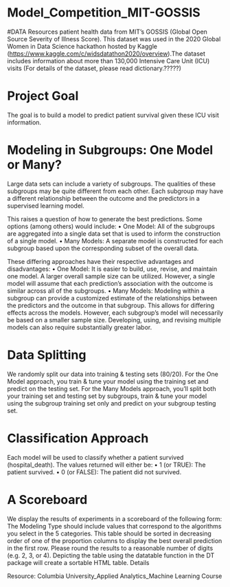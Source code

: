 # Model_Competition_MIT-GOSSIS

#DATA Resources
patient health data from MIT’s GOSSIS (Global Open Source Severity
of Illness Score). This dataset was used in the 2020 Global Women in Data Science hackathon hosted by
Kaggle (https://www.kaggle.com/c/widsdatathon2020/overview).The dataset includes information about
more than 130,000 Intensive Care Unit (ICU) visits
(For details of the dataset, please read dictionary.?????)

# Project Goal
The goal is to build a model to predict patient survival given these ICU visit information.


# Modeling in Subgroups: One Model or Many?
Large data sets can include a variety of subgroups. The qualities of these subgroups may be quite different
from each other. Each subgroup may have a different relationship between the outcome and the predictors
in a supervised learning model. 

This raises a question of how to generate the best predictions. Some options
(among others) would include:
• One Model: All of the subgroups are aggregated into a single data set that is used to inform the
construction of a single model.
• Many Models: A separate model is constructed for each subgroup based upon the corresponding subset
of the overall data.

These differing approaches have their respective advantages and disadvantages:
• One Model: It is easier to build, use, revise, and maintain one model. A larger overall sample size can
be utilized. However, a single model will assume that each prediction’s association with the outcome
is similar across all of the subgroups.
• Many Models: Modeling within a subgroup can provide a customized estimate of the relationships
between the predictors and the outcome in that subgroup. This allows for differing effects across the
models. However, each subgroup’s model will necessarily be based on a smaller sample size. Developing,
using, and revising multiple models can also require substantially greater labor.

# Data Splitting
We randomly split our data into training & testing sets (80/20). For the One 
Model approach, you train & tune your model using the training set and predict on the testing set. For the
Many Models approach, you’ll split both your training set and testing set by subgroups, train & tune your
model using the subgroup training set only and predict on your subgroup testing set.


# Classification Approach
Each model will be used to classify whether a patient survived (hospital_death). The values returned will
either be:
• 1 (or TRUE): The patient survived.
• 0 (or FALSE): The patient did not survived.


# A Scoreboard
We display the results of experiments in a scoreboard of the following form:
The Modeling Type should include values that correspond to the algorithms you select in the 5 categories.
This table should be sorted in decreasing order of one of the proportion columns to display the best overall
prediction in the first row. Please round the results to a reasonable number of digits (e.g. 2, 3, or 4).
Depicting the table using the datatable function in the DT package will create a sortable HTML table.
Details


Resource: Columbia University_Applied Analytics_Machine Learning Course


